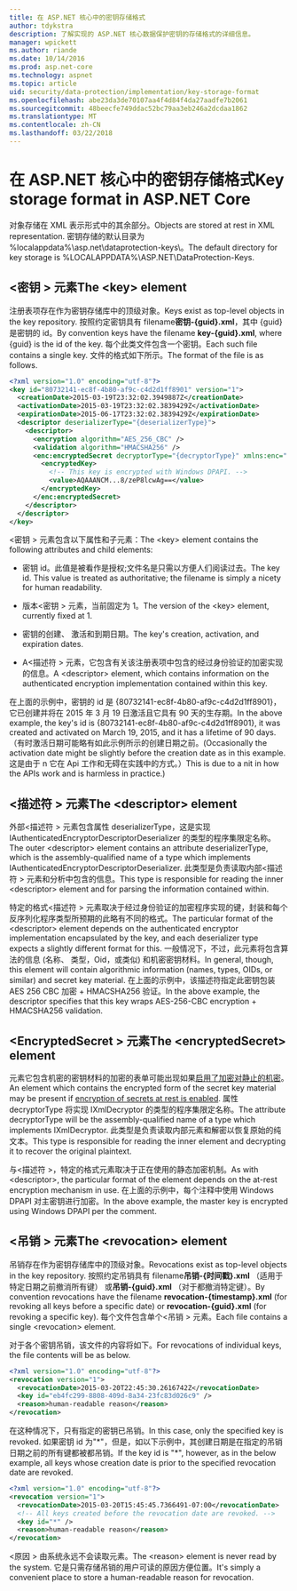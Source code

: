 ```yaml
---
title: 在 ASP.NET 核心中的密钥存储格式
author: tdykstra
description: 了解实现的 ASP.NET 核心数据保护密钥的存储格式的详细信息。
manager: wpickett
ms.author: riande
ms.date: 10/14/2016
ms.prod: asp.net-core
ms.technology: aspnet
ms.topic: article
uid: security/data-protection/implementation/key-storage-format
ms.openlocfilehash: abe23da3de70107aa4f4d84f4da27aadfe7b2061
ms.sourcegitcommit: 48beecfe749ddac52bc79aa3eb246a2dcdaa1862
ms.translationtype: MT
ms.contentlocale: zh-CN
ms.lasthandoff: 03/22/2018
---
```

# <a name="key-storage-format-in-aspnet-core"></a><span data-ttu-id="245d5-103">在 ASP.NET 核心中的密钥存储格式</span><span class="sxs-lookup"><span data-stu-id="245d5-103">Key storage format in ASP.NET Core</span></span>

<a name="data-protection-implementation-key-storage-format"></a>

<span data-ttu-id="245d5-104">对象存储在 XML 表示形式中的其余部分。</span><span class="sxs-lookup"><span data-stu-id="245d5-104">Objects are stored at rest in XML representation.</span></span> <span data-ttu-id="245d5-105">密钥存储的默认目录为 %localappdata%\asp.net\dataprotection-keys\。</span><span class="sxs-lookup"><span data-stu-id="245d5-105">The default directory for key storage is %LOCALAPPDATA%\ASP.NET\DataProtection-Keys\.</span></span>

## <a name="the-key-element"></a><span data-ttu-id="245d5-106">\<密钥 > 元素</span><span class="sxs-lookup"><span data-stu-id="245d5-106">The \<key> element</span></span>

<span data-ttu-id="245d5-107">注册表项存在作为密钥存储库中的顶级对象。</span><span class="sxs-lookup"><span data-stu-id="245d5-107">Keys exist as top-level objects in the key repository.</span></span> <span data-ttu-id="245d5-108">按照约定密钥具有 filename**密钥-{guid}.xml**，其中 {guid} 是密钥的 id。</span><span class="sxs-lookup"><span data-stu-id="245d5-108">By convention keys have the filename **key-{guid}.xml**, where {guid} is the id of the key.</span></span> <span data-ttu-id="245d5-109">每个此类文件包含一个密钥。</span><span class="sxs-lookup"><span data-stu-id="245d5-109">Each such file contains a single key.</span></span> <span data-ttu-id="245d5-110">文件的格式如下所示。</span><span class="sxs-lookup"><span data-stu-id="245d5-110">The format of the file is as follows.</span></span>

```xml
<?xml version="1.0" encoding="utf-8"?>
<key id="80732141-ec8f-4b80-af9c-c4d2d1ff8901" version="1">
  <creationDate>2015-03-19T23:32:02.3949887Z</creationDate>
  <activationDate>2015-03-19T23:32:02.3839429Z</activationDate>
  <expirationDate>2015-06-17T23:32:02.3839429Z</expirationDate>
  <descriptor deserializerType="{deserializerType}">
    <descriptor>
      <encryption algorithm="AES_256_CBC" />
      <validation algorithm="HMACSHA256" />
      <enc:encryptedSecret decryptorType="{decryptorType}" xmlns:enc="...">
        <encryptedKey>
          <!-- This key is encrypted with Windows DPAPI. -->
          <value>AQAAANCM...8/zeP8lcwAg==</value>
        </encryptedKey>
      </enc:encryptedSecret>
    </descriptor>
  </descriptor>
</key>
```

<span data-ttu-id="245d5-111">\<密钥 > 元素包含以下属性和子元素：</span><span class="sxs-lookup"><span data-stu-id="245d5-111">The \<key> element contains the following attributes and child elements:</span></span>

* <span data-ttu-id="245d5-112">密钥 id。此值是被看作是授权;文件名是只需以方便人们阅读过去。</span><span class="sxs-lookup"><span data-stu-id="245d5-112">The key id. This value is treated as authoritative; the filename is simply a nicety for human readability.</span></span>

* <span data-ttu-id="245d5-113">版本\<密钥 > 元素，当前固定为 1。</span><span class="sxs-lookup"><span data-stu-id="245d5-113">The version of the \<key> element, currently fixed at 1.</span></span>

* <span data-ttu-id="245d5-114">密钥的创建、 激活和到期日期。</span><span class="sxs-lookup"><span data-stu-id="245d5-114">The key's creation, activation, and expiration dates.</span></span>

* <span data-ttu-id="245d5-115">A\<描述符 > 元素，它包含有关该注册表项中包含的经过身份验证的加密实现的信息。</span><span class="sxs-lookup"><span data-stu-id="245d5-115">A \<descriptor> element, which contains information on the authenticated encryption implementation contained within this key.</span></span>

<span data-ttu-id="245d5-116">在上面的示例中，密钥的 id 是 {80732141-ec8f-4b80-af9c-c4d2d1ff8901}，它已创建并将在 2015 年 3 月 19 日激活且它具有 90 天的生存期。</span><span class="sxs-lookup"><span data-stu-id="245d5-116">In the above example, the key's id is {80732141-ec8f-4b80-af9c-c4d2d1ff8901}, it was created and activated on March 19, 2015, and it has a lifetime of 90 days.</span></span> <span data-ttu-id="245d5-117">（有时激活日期可能略有如此示例所示的创建日期之前。</span><span class="sxs-lookup"><span data-stu-id="245d5-117">(Occasionally the activation date might be slightly before the creation date as in this example.</span></span> <span data-ttu-id="245d5-118">这是由于 n 它在 Api 工作和无碍在实践中的方式。）</span><span class="sxs-lookup"><span data-stu-id="245d5-118">This is due to a nit in how the APIs work and is harmless in practice.)</span></span>

## <a name="the-descriptor-element"></a><span data-ttu-id="245d5-119">\<描述符 > 元素</span><span class="sxs-lookup"><span data-stu-id="245d5-119">The \<descriptor> element</span></span>

<span data-ttu-id="245d5-120">外部\<描述符 > 元素包含属性 deserializerType，这是实现 IAuthenticatedEncryptorDescriptorDeserializer 的类型的程序集限定名称。</span><span class="sxs-lookup"><span data-stu-id="245d5-120">The outer \<descriptor> element contains an attribute deserializerType, which is the assembly-qualified name of a type which implements IAuthenticatedEncryptorDescriptorDeserializer.</span></span> <span data-ttu-id="245d5-121">此类型是负责读取内部\<描述符 > 元素和分析中包含的信息。</span><span class="sxs-lookup"><span data-stu-id="245d5-121">This type is responsible for reading the inner \<descriptor> element and for parsing the information contained within.</span></span>

<span data-ttu-id="245d5-122">特定的格式\<描述符 > 元素取决于经过身份验证的加密程序实现的键，封装和每个反序列化程序类型所预期的此略有不同的格式。</span><span class="sxs-lookup"><span data-stu-id="245d5-122">The particular format of the \<descriptor> element depends on the authenticated encryptor implementation encapsulated by the key, and each deserializer type expects a slightly different format for this.</span></span> <span data-ttu-id="245d5-123">一般情况下，不过，此元素将包含算法的信息 (名称、 类型，Oid，或类似) 和机密密钥材料。</span><span class="sxs-lookup"><span data-stu-id="245d5-123">In general, though, this element will contain algorithmic information (names, types, OIDs, or similar) and secret key material.</span></span> <span data-ttu-id="245d5-124">在上面的示例中，该描述符指定此密钥包装 AES 256 CBC 加密 + HMACSHA256 验证。</span><span class="sxs-lookup"><span data-stu-id="245d5-124">In the above example, the descriptor specifies that this key wraps AES-256-CBC encryption + HMACSHA256 validation.</span></span>

## <a name="the-encryptedsecret-element"></a><span data-ttu-id="245d5-125">\<EncryptedSecret > 元素</span><span class="sxs-lookup"><span data-stu-id="245d5-125">The \<encryptedSecret> element</span></span>

<span data-ttu-id="245d5-126"><encryptedSecret>元素它包含机密的密钥材料的加密的表单可能出现如果[启用了加密对静止的机密](xref:security/data-protection/implementation/key-encryption-at-rest#data-protection-implementation-key-encryption-at-rest)。</span><span class="sxs-lookup"><span data-stu-id="245d5-126">An <encryptedSecret> element which contains the encrypted form of the secret key material may be present if [encryption of secrets at rest is enabled](xref:security/data-protection/implementation/key-encryption-at-rest#data-protection-implementation-key-encryption-at-rest).</span></span> <span data-ttu-id="245d5-127">属性 decryptorType 将实现 IXmlDecryptor 的类型的程序集限定名称。</span><span class="sxs-lookup"><span data-stu-id="245d5-127">The attribute decryptorType will be the assembly-qualified name of a type which implements IXmlDecryptor.</span></span> <span data-ttu-id="245d5-128">此类型是负责读取内部<encryptedKey>元素和解密以恢复原始的纯文本。</span><span class="sxs-lookup"><span data-stu-id="245d5-128">This type is responsible for reading the inner <encryptedKey> element and decrypting it to recover the original plaintext.</span></span>

<span data-ttu-id="245d5-129">与\<描述符 >，特定的格式<encryptedSecret>元素取决于正在使用的静态加密机制。</span><span class="sxs-lookup"><span data-stu-id="245d5-129">As with \<descriptor>, the particular format of the <encryptedSecret> element depends on the at-rest encryption mechanism in use.</span></span> <span data-ttu-id="245d5-130">在上面的示例中，每个注释中使用 Windows DPAPI 对主密钥进行加密。</span><span class="sxs-lookup"><span data-stu-id="245d5-130">In the above example, the master key is encrypted using Windows DPAPI per the comment.</span></span>

## <a name="the-revocation-element"></a><span data-ttu-id="245d5-131">\<吊销 > 元素</span><span class="sxs-lookup"><span data-stu-id="245d5-131">The \<revocation> element</span></span>

<span data-ttu-id="245d5-132">吊销存在作为密钥存储库中的顶级对象。</span><span class="sxs-lookup"><span data-stu-id="245d5-132">Revocations exist as top-level objects in the key repository.</span></span> <span data-ttu-id="245d5-133">按照约定吊销具有 filename**吊销-{时间戳}.xml** （适用于特定日期之前撤消所有键） 或**吊销-{guid}.xml** （对于都撤消特定键）。</span><span class="sxs-lookup"><span data-stu-id="245d5-133">By convention revocations have the filename **revocation-{timestamp}.xml** (for revoking all keys before a specific date) or **revocation-{guid}.xml** (for revoking a specific key).</span></span> <span data-ttu-id="245d5-134">每个文件包含单个\<吊销 > 元素。</span><span class="sxs-lookup"><span data-stu-id="245d5-134">Each file contains a single \<revocation> element.</span></span>

<span data-ttu-id="245d5-135">对于各个密钥吊销，该文件的内容将如下。</span><span class="sxs-lookup"><span data-stu-id="245d5-135">For revocations of individual keys, the file contents will be as below.</span></span>

```xml
<?xml version="1.0" encoding="utf-8"?>
<revocation version="1">
  <revocationDate>2015-03-20T22:45:30.2616742Z</revocationDate>
  <key id="eb4fc299-8808-409d-8a34-23fc83d026c9" />
  <reason>human-readable reason</reason>
</revocation>
```

<span data-ttu-id="245d5-136">在这种情况下，只有指定的密钥已吊销。</span><span class="sxs-lookup"><span data-stu-id="245d5-136">In this case, only the specified key is revoked.</span></span> <span data-ttu-id="245d5-137">如果密钥 id 为"\*"，但是，如以下示例中，其创建日期是在指定的吊销日期之前的所有键都被都吊销。</span><span class="sxs-lookup"><span data-stu-id="245d5-137">If the key id is "\*", however, as in the below example, all keys whose creation date is prior to the specified revocation date are revoked.</span></span>

```xml
<?xml version="1.0" encoding="utf-8"?>
<revocation version="1">
  <revocationDate>2015-03-20T15:45:45.7366491-07:00</revocationDate>
  <!-- All keys created before the revocation date are revoked. -->
  <key id="*" />
  <reason>human-readable reason</reason>
</revocation>
```

<span data-ttu-id="245d5-138">\<原因 > 由系统永远不会读取元素。</span><span class="sxs-lookup"><span data-stu-id="245d5-138">The \<reason> element is never read by the system.</span></span> <span data-ttu-id="245d5-139">它是只需存储吊销的用户可读的原因方便位置。</span><span class="sxs-lookup"><span data-stu-id="245d5-139">It's simply a convenient place to store a human-readable reason for revocation.</span></span>
